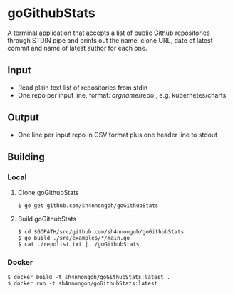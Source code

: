 # goGithubStats
A terminal application that accepts a list of public Github repositories through STDIN pipe and prints out the name, clone URL, date of latest commit and name of latest author for each one.

## Input
- Read plain text list of repositories from stdin
- One repo per input line, format: $orgname/$repo , e.g. kubernetes/charts
## Output
- One line per input repo in CSV format plus one header line to stdout

## Building

### Local

1. Clone goGithubStats

    ```
    $ go get github.com/sh4nnongoh/goGithubStats
    ```

1. Build goGithubStats

    ```
    $ cd $GOPATH/src/github.com/sh4nnongoh/goGithubStats
    $ go build ./src/examples/*/main.go
    $ cat ./repolist.txt | ./goGithubStats
    ```

### Docker

    $ docker build -t sh4nnongoh/goGithubStats:latest .
    $ docker run -t sh4nnongoh/goGithubStats:latest
